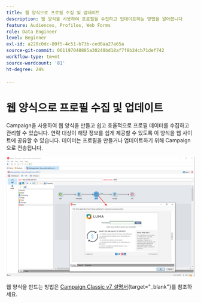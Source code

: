 ```yaml
---
title: 웹 양식으로 프로필 수집 및 업데이트
description: 웹 양식을 사용하여 프로필을 수집하고 업데이트하는 방법을 알아봅니다
feature: Audiences, Profiles, Web Forms
role: Data Engineer
level: Beginner
exl-id: a228c0dc-80f5-4c51-b73b-ced0aa27a65a
source-git-commit: 061197048885a30249bd18af7f8b24cb71def742
workflow-type: tm+mt
source-wordcount: '81'
ht-degree: 24%

---
```


# 웹 양식으로 프로필 수집 및 업데이트

Campaign을 사용하여 웹 양식을 만들고 쉽고 효율적으로 프로필 데이터를 수집하고 관리할 수 있습니다. 연락 대상이 해당 정보를 쉽게 제공할 수 있도록 이 양식을 웹 사이트에 공유할 수 있습니다. 데이터는 프로필을 만들거나 업데이트하기 위해 Campaign으로 전송됩니다.

![](assets/web-form-page.png)

웹 양식을 만드는 방법은 [Campaign Classic v7 설명서](https://experienceleague.adobe.com/docs/campaign-classic/using/designing-content/web-forms/about-web-forms.html?lang=ko){target="_blank"}를 참조하세요.
